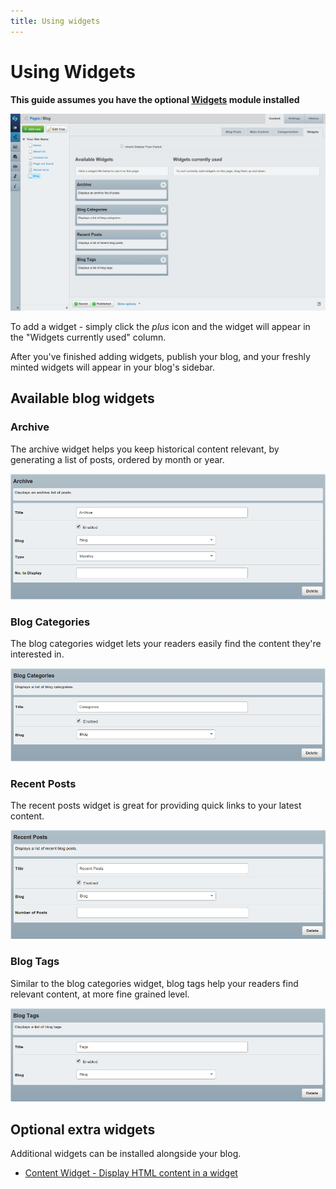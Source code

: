 ```yaml
---
title: Using widgets
---
```


# Using Widgets

**This guide assumes you have the optional [Widgets](https://addons.silverstripe.org/add-ons/silverstripe/widgets/) module installed**

![](_images/widgets.png)

To add a widget - simply click the *plus* icon and the widget will appear in the "Widgets currently used" column.

After you've finished adding widgets, publish your blog, and your freshly minted widgets will appear in your blog's sidebar.

## Available blog widgets

### Archive

The archive widget helps you keep historical content relevant, by generating a list of posts, ordered by month or year.

![](_images/widgets-archive.png)

### Blog Categories

The blog categories widget lets your readers easily find the content they're interested in.

![](_images/widgets-categories.png)

### Recent Posts

The recent posts widget is great for providing quick links to your latest content.

![](_images/widgets-recent-posts.png)

### Blog Tags

Similar to the blog categories widget, blog tags help your readers find relevant content, at more fine grained level.

![](_images/widgets-tags.png)

## Optional extra widgets

Additional widgets can be installed alongside your blog. 

 * [Content Widget - Display HTML content in a widget](https://github.com/silverstripe-labs/silverstripe-content-widget)



